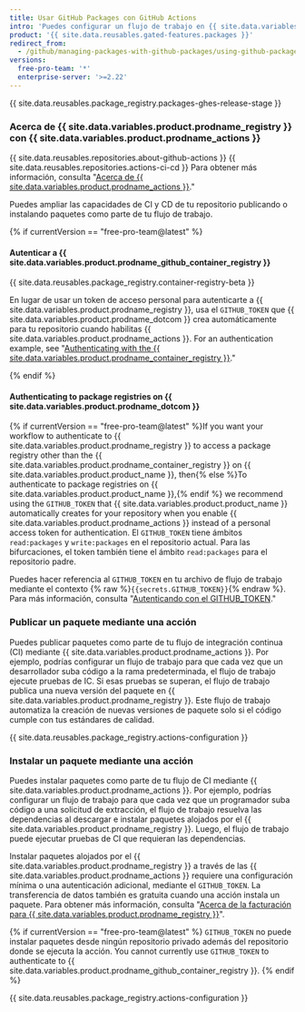 ```yaml
---
title: Usar GitHub Packages con GitHub Actions
intro: 'Puedes configurar un flujo de trabajo en {{ site.data.variables.product.prodname_actions }} para publicar o instalar automáticamente un paquete desde {{ site.data.variables.product.prodname_registry }}.'
product: '{{ site.data.reusables.gated-features.packages }}'
redirect_from:
  - /github/managing-packages-with-github-packages/using-github-packages-with-github-actions
versions:
  free-pro-team: '*'
  enterprise-server: '>=2.22'
---
```


{{ site.data.reusables.package_registry.packages-ghes-release-stage }}

### Acerca de {{ site.data.variables.product.prodname_registry }} con {{ site.data.variables.product.prodname_actions }}

{{ site.data.reusables.repositories.about-github-actions }} {{ site.data.reusables.repositories.actions-ci-cd }} Para obtener más información, consulta "[Acerca de {{ site.data.variables.product.prodname_actions }}](/github/automating-your-workflow-with-github-actions/about-github-actions)."

Puedes ampliar las capacidades de CI y CD de tu repositorio publicando o instalando paquetes como parte de tu flujo de trabajo.

{% if currentVersion == "free-pro-team@latest" %}
#### Autenticar a {{ site.data.variables.product.prodname_github_container_registry }}

{{ site.data.reusables.package_registry.container-registry-beta }}

En lugar de usar un token de acceso personal para autenticarte a {{ site.data.variables.product.prodname_registry }}, usa el `GITHUB_TOKEN` que {{ site.data.variables.product.prodname_dotcom }} crea automáticamente para tu repositorio cuando habilitas {{ site.data.variables.product.prodname_actions }}. For an authentication example, see "[Authenticating with the {{ site.data.variables.product.prodname_container_registry }}](/packages/getting-started-with-github-container-registry/migrating-to-github-container-registry-for-docker-images#authenticating-with-the-container-registry)."

{% endif %}

#### Authenticating to package registries on {{ site.data.variables.product.prodname_dotcom }}

{% if currentVersion == "free-pro-team@latest" %}If you want your workflow to authenticate to {{ site.data.variables.product.prodname_registry }} to access a package registry other than the {{ site.data.variables.product.prodname_container_registry }} on {{ site.data.variables.product.product_name }}, then{% else %}To authenticate to package registries on {{ site.data.variables.product.product_name }},{% endif %} we recommend using the `GITHUB_TOKEN` that {{ site.data.variables.product.product_name }} automatically creates for your repository when you enable {{ site.data.variables.product.prodname_actions }} instead of a personal access token for authentication. El `GITHUB_TOKEN` tiene ámbitos `read:packages` y `write:packages` en el repositorio actual. Para las bifurcaciones, el token también tiene el ámbito `read:packages` para el repositorio padre.

Puedes hacer referencia al `GITHUB_TOKEN` en tu archivo de flujo de trabajo mediante el contexto {% raw %}`{{secrets.GITHUB_TOKEN}}`{% endraw %}. Para más información, consulta "[Autenticando con el GITHUB_TOKEN](/actions/automating-your-workflow-with-github-actions/authenticating-with-the-github_token)."

### Publicar un paquete mediante una acción

Puedes publicar paquetes como parte de tu flujo de integración continua (CI) mediante {{ site.data.variables.product.prodname_actions }}. Por ejemplo, podrías configurar un flujo de trabajo para que cada vez que un desarrollador suba código a la rama predeterminada, el flujo de trabajo ejecute pruebas de IC. Si esas pruebas se superan, el flujo de trabajo publica una nueva versión del paquete en {{ site.data.variables.product.prodname_registry }}. Este flujo de trabajo automatiza la creación de nuevas versiones de paquete solo si el código cumple con tus estándares de calidad.

{{ site.data.reusables.package_registry.actions-configuration }}

### Instalar un paquete mediante una acción

Puedes instalar paquetes como parte de tu flujo de CI mediante {{ site.data.variables.product.prodname_actions }}. Por ejemplo, podrías configurar un flujo de trabajo para que cada vez que un programador suba código a una solicitud de extracción, el flujo de trabajo resuelva las dependencias al descargar e instalar paquetes alojados por el {{ site.data.variables.product.prodname_registry }}. Luego, el flujo de trabajo puede ejecutar pruebas de CI que requieran las dependencias.

Instalar paquetes alojados por el {{ site.data.variables.product.prodname_registry }} a través de las {{ site.data.variables.product.prodname_actions }} requiere una configuración mínima o una autenticación adicional, mediante el `GITHUB_TOKEN`. La transferencia de datos también es gratuita cuando una acción instala un paquete. Para obtener más información, consulta "[Acerca de la facturación para {{ site.data.variables.product.prodname_registry }}](/github/setting-up-and-managing-billing-and-payments-on-github/about-billing-for-github-packages)".

{% if currentVersion == "free-pro-team@latest" %}
`GITHUB_TOKEN` no puede instalar paquetes desde ningún repositorio privado además del repositorio donde se ejecuta la acción.  You cannot currently use `GITHUB_TOKEN` to authenticate to {{ site.data.variables.product.prodname_github_container_registry }}.
{% endif %}

{{ site.data.reusables.package_registry.actions-configuration }}
